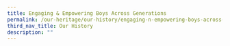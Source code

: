 ```yaml
---
title: Engaging & Empowering Boys Across Generations
permalink: /our-heritage/our-history/engaging-n-empowering-boys-across-generations/
third_nav_title: Our History
description: ""
---
```




